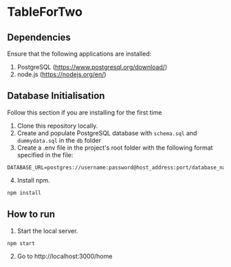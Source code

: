 # TableForTwo

## Dependencies

Ensure that the following applications are installed:

1. PostgreSQL (https://www.postgresql.org/download/)  
2. node.js (https://nodejs.org/en/)

## Database Initialisation
Follow this section if you are installing for the first time
1. Clone this repository locally.
2. Create and populate PostgreSQL database with `schema.sql` and `dummydata.sql` in the `db` folder
3. Create a .env file in the project's root folder with the following format specified in the file:
```
DATABASE_URL=postgres://username:password@host_address:port/database_name
```
4. Install npm.
```bash
npm install
```
## How to run
1. Start the local server.
```bash
npm start
```
2. Go to http://localhost:3000/home
